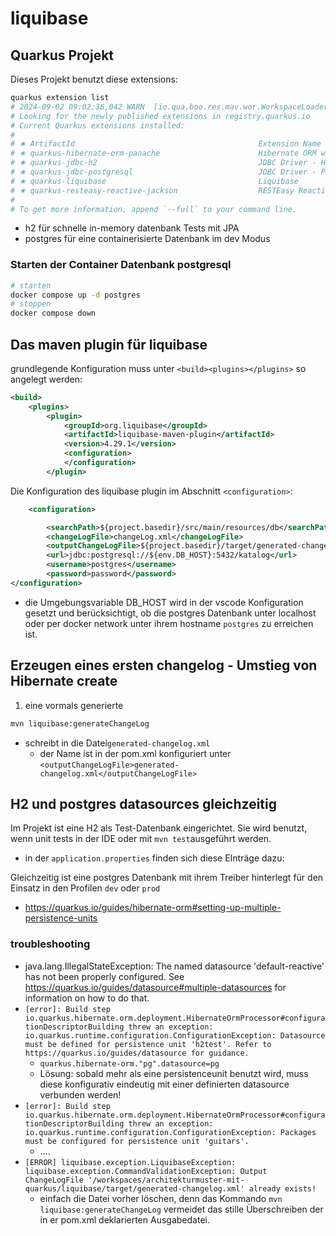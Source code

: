 # liquibase

## Quarkus Projekt

Dieses Projekt benutzt diese extensions:

````bash
quarkus extension list
# 2024-09-02 09:02:36,042 WARN  [io.qua.boo.res.mav.wor.WorkspaceLoader] (ForkJoinPool.commonPool-worker-3) Module(s) under /workspaces/architekturmuster-mit-quarkus/getting-started will be handled as thirdparty dependencies because /workspaces/architekturmuster-mit-quarkus/getting-started/pom.xml does not exist
# Looking for the newly published extensions in registry.quarkus.io
# Current Quarkus extensions installed:
#
# ✬ ArtifactId                                         Extension Name
# ✬ quarkus-hibernate-orm-panache                      Hibernate ORM with Panache
# ✬ quarkus-jdbc-h2                                    JDBC Driver - H2
# ✬ quarkus-jdbc-postgresql                            JDBC Driver - PostgreSQL
# ✬ quarkus-liquibase                                  Liquibase
# ✬ quarkus-resteasy-reactive-jackson                  RESTEasy Reactive Jackson
#
# To get more information, append `--full` to your command line.
````
- h2 für schnelle in-memory datenbank Tests mit JPA
- postgres für eine containerisierte Datenbank im dev Modus

### Starten der Container Datenbank postgresql

````bash
# starten
docker compose up -d postgres
# stoppen
docker compose down

````

## Das maven plugin für liquibase

grundlegende Konfiguration muss unter `<build><plugins></plugins>` so angelegt werden:

````xml
<build>
    <plugins>
        <plugin>
            <groupId>org.liquibase</groupId>
            <artifactId>liquibase-maven-plugin</artifactId>
            <version>4.29.1</version>
            <configuration>
            </configuration>
        </plugin>
````
Die Konfiguration des liquibase plugin im Abschnitt `<configuration>`:

````xml
    <configuration>

        <searchPath>${project.basedir}/src/main/resources/db</searchPath>
        <changeLogFile>changeLog.xml</changeLogFile>
        <outputChangeLogFile>${project.basedir}/target/generated-changelog.xml</outputChangeLogFile>
        <url>jdbc:postgresql://${env.DB_HOST}:5432/katalog</url>
        <username>postgres</username>
        <password>password</password>
</configuration>
````
- die Umgebungsvariable DB_HOST wird in der vscode Konfiguration gesetzt und berücksichtigt, ob die postgres Datenbank unter localhost oder per docker network unter ihrem hostname `postgres` zu erreichen ist.

## Erzeugen eines ersten changelog - Umstieg von Hibernate create

1. eine vormals generierte
````bash
mvn liquibase:generateChangeLog
````

- schreibt in die Datei`generated-changelog.xml`
  - der Name ist in der pom.xml konfiguriert unter
     `<outputChangeLogFile>generated-changelog.xml</outputChangeLogFile>`

## H2 und postgres datasources gleichzeitig

Im Projekt ist eine H2 als Test-Datenbank eingerichtet. Sie wird benutzt, wenn unit tests in der IDE oder mit `mvn test`ausgeführt werden.

- in der `application.properties` finden sich diese EInträge dazu:

Gleichzeitig ist eine postgres Datenbank mit ihrem Treiber hinterlegt für den Einsatz in den Profilen `dev` oder  `prod`
- https://quarkus.io/guides/hibernate-orm#setting-up-multiple-persistence-units

### troubleshooting

- java.lang.IllegalStateException: The named datasource 'default-reactive' has not been properly configured. See https://quarkus.io/guides/datasource#multiple-datasources for information on how to do that.
- `[error]: Build step io.quarkus.hibernate.orm.deployment.HibernateOrmProcessor#configurationDescriptorBuilding threw an exception: io.quarkus.runtime.configuration.ConfigurationException: Datasource must be defined for persistence unit 'h2test'. Refer to https://quarkus.io/guides/datasource for guidance.`
   - `quarkus.hibernate-orm."pg".datasource=pg`
   - Lösung: sobald mehr als eine persistenceunit benutzt wird, muss diese konfigurativ eindeutig mit einer definierten datasource verbunden werden!
 - `[error]: Build step io.quarkus.hibernate.orm.deployment.HibernateOrmProcessor#configurationDescriptorBuilding threw an exception: io.quarkus.runtime.configuration.ConfigurationException: Packages must be configured for persistence unit 'guitars'.`
   - ....
 - `[ERROR] liquibase.exception.LiquibaseException: liquibase.exception.CommandValidationException: Output ChangeLogFile '/workspaces/architekturmuster-mit-quarkus/liquibase/target/generated-changelog.xml' already exists!`
   - einfach die Datei vorher löschen, denn das Kommando `mvn liquibase:generateChangeLog` vermeidet das stille Überschreiben der in er pom.xml deklarierten Ausgabedatei.